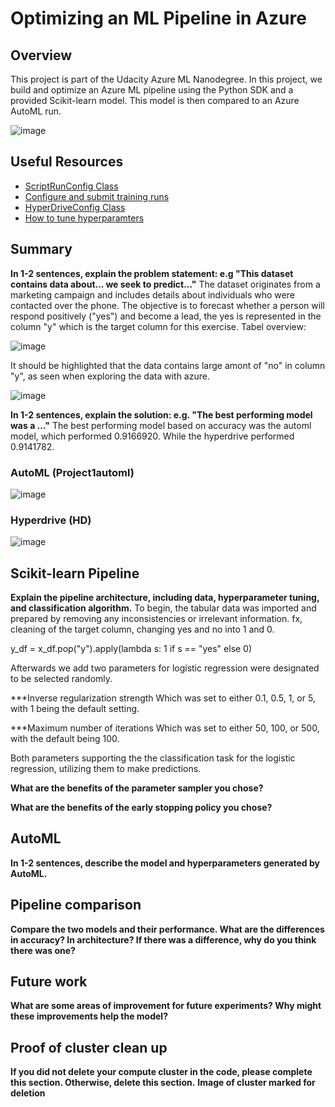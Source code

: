 # Optimizing an ML Pipeline in Azure

## Overview
This project is part of the Udacity Azure ML Nanodegree.
In this project, we build and optimize an Azure ML pipeline using the Python SDK and a provided Scikit-learn model.
This model is then compared to an Azure AutoML run.

![image](https://github.com/user-attachments/assets/cd05b91f-e40c-490a-bd1a-6264dbf6c2e7)


## Useful Resources
- [ScriptRunConfig Class](https://docs.microsoft.com/en-us/python/api/azureml-core/azureml.core.scriptrunconfig?view=azure-ml-py)
- [Configure and submit training runs](https://docs.microsoft.com/en-us/azure/machine-learning/how-to-set-up-training-targets)
- [HyperDriveConfig Class](https://docs.microsoft.com/en-us/python/api/azureml-train-core/azureml.train.hyperdrive.hyperdriveconfig?view=azure-ml-py)
- [How to tune hyperparamters](https://docs.microsoft.com/en-us/azure/machine-learning/how-to-tune-hyperparameters)


## Summary
**In 1-2 sentences, explain the problem statement: e.g "This dataset contains data about... we seek to predict..."**
The dataset originates from a marketing campaign and includes details about individuals who were contacted over the phone. The objective is to forecast whether a person will respond positively ("yes") and become a lead, the yes is represented in the column "y" which is the target column for this exercise.
Tabel overview:

![image](https://github.com/user-attachments/assets/d63990bc-0675-47db-99d5-04111828bc43)



It should be highlighted that the data contains large amont of "no" in column "y", as seen when exploring the data with azure.

![image](https://github.com/user-attachments/assets/05a10897-bd3b-45df-8318-f12dd6ed76c5)


**In 1-2 sentences, explain the solution: e.g. "The best performing model was a ..."**
The best performing model based on accuracy was the automl model, which performed 0.9166920.
While the hyperdrive performed 0.9141782.

### AutoML (Project1automl)
![image](https://github.com/user-attachments/assets/a2405b2a-4503-4642-b756-5a6c135ac141)


### Hyperdrive (HD)
![image](https://github.com/user-attachments/assets/82952ad7-65db-4ad0-a190-bd2111e94798)



## Scikit-learn Pipeline
**Explain the pipeline architecture, including data, hyperparameter tuning, and classification algorithm.**
To begin, the tabular data was imported and prepared by removing any inconsistencies or irrelevant information. fx, cleaning of the target column, changing yes and no into 1 and 0.

y_df = x_df.pop("y").apply(lambda s: 1 if s == "yes" else 0)

Afterwards we add two parameters for logistic regression were designated to be selected randomly. 

***Inverse regularization strength
Which was set to either 0.1, 0.5, 1, or 5, with 1 being the default setting. 

***Maximum number of iterations
Which was set to either 50, 100, or 500, with the default being 100. 

Both parameters supporting the the classification task for the  logistic regression, utilizing them to make predictions.

**What are the benefits of the parameter sampler you chose?**

**What are the benefits of the early stopping policy you chose?**

## AutoML
**In 1-2 sentences, describe the model and hyperparameters generated by AutoML.**

## Pipeline comparison
**Compare the two models and their performance. What are the differences in accuracy? In architecture? If there was a difference, why do you think there was one?**

## Future work
**What are some areas of improvement for future experiments? Why might these improvements help the model?**

## Proof of cluster clean up
**If you did not delete your compute cluster in the code, please complete this section. Otherwise, delete this section.**
**Image of cluster marked for deletion**
